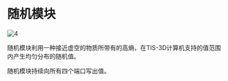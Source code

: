 # 随机模块
![4](item:tis3d:random_module)

随机模块利用一种接近虚空的物质所带有的高熵，在TIS-3D计算机支持的值范围内产生均匀分布的随机值。

随机模块持续向所有四个端口写出值。
